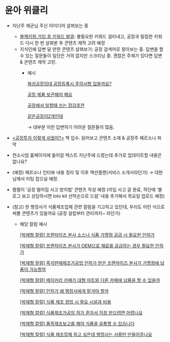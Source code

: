# 윤아 위클리

- 지난주 재균님 주신 아이디어 살펴보는 중
    - [블랙키위 가입 후 키워드 발굴](https://docs.google.com/spreadsheets/d/1TBoFBLL_fuUF0COwINuA1hS4wxx1bGzzCWtXIabkBGs/edit#gid=1796379008): 불필요한 키워드 걸러내고, 공장과 밀접한 키워드 다시 한 번 살펴본 후 콘텐츠 제작 고려 예정
    - 지식인에 답변 달 만한 콘텐츠 살펴보기: 공장 검색어로 찾아보는 중. 답변을 할 수 있는 질문들이 일단은 거의 없지만 스크리닝 중. 괜찮은 주제가 있다면 답변 & 콘텐츠 제작 고민.
        - 예시
            
            [화성공장임대 공장등록시 주의사항 있을까요?](https://kin.naver.com/qna/detail.naver?d1id=6&dirId=60103&docId=469109299&qb=6rO17J6l&enc=utf8&section=kin.qna&rank=16&search_sort=0&spq=0)
            
            [공장 제품 보관해야 해요](https://kin.naver.com/qna/detail.naver?d1id=8&dirId=81003&docId=469362615&qb=6rO17J6l&enc=utf8&section=kin.qna&rank=10&search_sort=0&spq=0)
            
            [공장에서 일할때 쓰는 장갑추천](https://kin.naver.com/qna/detail.naver?d1id=1&dirId=106&docId=469321909&qb=6rO17J6l&enc=utf8&section=kin.qna&rank=9&search_sort=0&spq=0)
            
            [같은공장이2개인데](https://kin.naver.com/qna/detail.naver?d1id=4&dirId=40609&docId=469410117&qb=6rO17J6l&enc=utf8&section=kin.qna&rank=22&search_sort=0&spq=0)
            
            → 대부분 이런 답변하기 어려운 질문들이 많음.
            
- [<공장투자 이렇게 쉬웠어?>](https://www.aladin.co.kr/m/mproduct.aspx?ItemId=335168934) 책 입수. 읽어보고 콘텐츠 소재 & 공장주 페르소나 파악
- 컨소시엄 홈페이지에 들어갈 텍스트 지난주에 드렸는데 추가로 업데이트할 내용은 없나요?
- (예정) 페르소나 인터뷰 내용 정리 및 이후 액션플랜(서비스 소개서라던가) → 대현님께서 미팅 잡으실 예정.
- 짬짬이 ‘공장 떨어짐 사고 방지법’ 콘텐츠 작성 예정 (끼임 사고 글 완료, 하단에 ‘블로그 보고 상담하시면 loto kit 선착순으로 드림’ 내용 추가해서 목요일 업로드 예정)
- (참고) 한 행정사가 식품제조업체 관련 칼럼을 기고하고 있던데, 우리도 이런 식으로 써볼 콘텐츠가 있을까요 (공장 설립부터 관리까지~ 라던가)
    - 해당 칼럼 예시
        
        [[박재형 칼럼] 프랜차이즈 본사 소스나 식품 가맹점 공급 시 필요한 인허가](http://www.financialreview.co.kr/news/articleView.html?idxno=27677)
        
        [[박재형 칼럼] 프랜차이즈 본사가 OEM으로 재료를 공급하는 경우 필요한 인허가](http://www.financialreview.co.kr/news/articleView.html?idxno=27769)
        
        [[박재형 칼럼] 즉석판매제조가공업 인허가 받은 프랜차이즈 본사가 가맹점에 납품이 가능할까](http://www.financialreview.co.kr/news/articleView.html?idxno=27919)
        
        [[박재형 칼럼] 베이커리 카페가 대형 마트와 다른 카페에 납품을 할 수 있을까](http://www.financialreview.co.kr/news/articleView.html?idxno=27999)
        
        [[박재형 칼럼] 인허가 왜 행정사에게 맡겨야 할까](http://www.financialreview.co.kr/news/articleView.html?idxno=28195)
        
        [[박재형 칼럼] 식품 제조 창업 시 필요 시설과 비용](http://www.financialreview.co.kr/news/articleView.html?idxno=28293)
        
        [[박재형 칼럼] 식품제조가공업 허가 혼자서 직접 받으려면 어렵나요](http://www.financialreview.co.kr/news/articleView.html?idxno=28397)
        
        [[박재형 칼럼] 품목제조보고를 해야 식품을 유통할 수 있습니다](http://www.financialreview.co.kr/news/articleView.html?idxno=28532)
        
        [[박재형 칼럼] 식품 제조업체 하고 싶은데 행정사는 서류만 만들어주나요](http://www.financialreview.co.kr/news/articleView.html?idxno=28644)